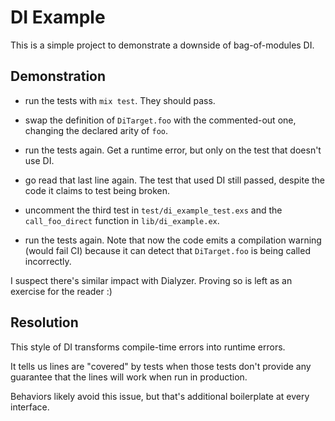 # DI Example

This is a simple project to demonstrate a downside of bag-of-modules DI.


## Demonstration

* run the tests with `mix test`. They should pass.

* swap the definition of `DiTarget.foo` with the commented-out one, changing the declared arity of `foo`.

* run the tests again. Get a runtime error, but only on the test that doesn't use DI.

* go read that last line again. The test that used DI still passed, despite the code it claims to test being broken.

* uncomment the third test in `test/di_example_test.exs` and the `call_foo_direct` function in `lib/di_example.ex`.

* run the tests again. Note that now the code emits a compilation warning (would fail CI) because it can detect that `DiTarget.foo` is being called incorrectly.

I suspect there's similar impact with Dialyzer. Proving so is left as an exercise for the reader :)

## Resolution

This style of DI transforms compile-time errors into runtime errors.

It tells us lines are "covered" by tests when those tests don't provide any guarantee that the lines will work when run in production.

Behaviors likely avoid this issue, but that's additional boilerplate at every interface.
